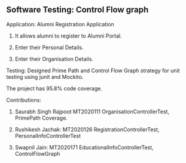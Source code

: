 ## Software Testing: Control Flow graph

Application: Alumni Registration Application

1. It allows alumni to register to Alumni Portal.

2. Enter their Personal Details.

3. Enter their Organisation Details.


Testing: Designed Prime Path and Control Flow Graph strategy for unit testing using junit and Mockito.

The project has 95.8% code coverage.

Contributions:

1. Saurabh Singh Rajpoot MT2020111 OrganisationControllerTest, PrimePath Coverage.

2. Rushikesh Jachak: MT2020126 RegistrationControllerTest, PersonalInfoControllerTest

3. Swapnil Jain: MT2020171 EducationalInfoControllerTest, ControlFlowGraph




